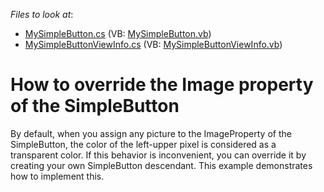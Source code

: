 <!-- default file list -->
*Files to look at*:

* [MySimpleButton.cs](./CS/Q139166/MySimpleButton.cs) (VB: [MySimpleButton.vb](./VB/Q139166/MySimpleButton.vb))
* [MySimpleButtonViewInfo.cs](./CS/Q139166/MySimpleButtonViewInfo.cs) (VB: [MySimpleButtonViewInfo.vb](./VB/Q139166/MySimpleButtonViewInfo.vb))
<!-- default file list end -->
# How to override the Image property of the SimpleButton


<p>By default, when you assign any picture to the ImageProperty of the SimpleButton, the color of the left-upper pixel is considered as a transparent color. If this behavior is inconvenient, you can override it by creating your own SimpleButton descendant. This example demonstrates how to implement this.</p>

<br/>



